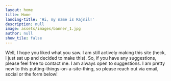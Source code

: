 ```yaml
---
layout: home
title: Home
landing-title: 'Hi, my name is Rajnil!'
description: null
image: assets/images/banner_1.jpg
author: null
show_tile: false
---
```


Well, I hope you liked what you saw. I am still actively making this site (heck, I just sat up and decided to make this). So, if you have any suggestions, please feel free to contact me. I am always open to suggestions. I am pretty new to this putting-things-on-a-site-thing, so please reach out via email, social or the form below! 


